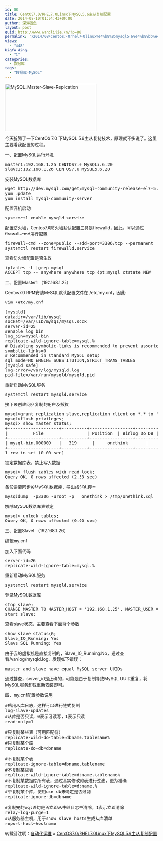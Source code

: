 ```yaml
---
id: 88
title: CentOS7.0/RHEL7.0Linux下MySQL5.6主从复制配置
date: 2014-08-10T01:04:43+00:00
author: 深海游鱼
layout: post
guid: http://www.wanglijie.cn/?p=88
permalink: '/2014/08/centos7-0rhel7-0linux%e4%b8%8bmysql5-6%e4%b8%bb%e4%bb%8e%e5%a4%8d%e5%88%b6%e9%85%8d%e7%bd%ae.html'
views:
  - "448"
bigfa_ding:
  - "1"
categories:
  - 数据库
tags:
  - "数据库-MySQL"
---
```

[<img class="size-medium wp-image-112 aligncenter" src="http://images.wanglijie.cn/public/img/posts/2014/08/MySQL_Master-Slave-Replication-300x155.png" alt="MySQL_Master-Slave-Replication" width="300" height="155" srcset="http://images.wanglijie.cn/public/img/posts/2014/08/MySQL_Master-Slave-Replication-300x155.png 300w, http://images.wanglijie.cn/public/img/posts/2014/08/MySQL_Master-Slave-Replication.png 900w" sizes="(max-width: 300px) 100vw, 300px" />](http://images.wanglijie.cn/public/img/posts/2014/08/MySQL_Master-Slave-Replication.png)

今天折腾了一下CentOS 7.0 下MySQL 5.6主从复制技术，原理就不多说了。这里主要看我配置的过程。

一、配置MySQL运行环境

<pre class="prettyprint linenums">master1:192.168.1.25 CENTOS7.0 MySQL5.6.20
slave1:192.168.1.26 CENTOS7.0 MySQL5.6.20
</pre>

安装MySQL数据库

<pre class="prettyprint linenums">wget http://dev.mysql.com/get/mysql-community-release-el7-5.noarch.rpm
yum update
yum install mysql-community-server
</pre>

配置开机启动

<pre class="prettyprint linenums">systemctl enable mysqld.service
</pre>

配置防火墙，Centos7.0防火墙默认配置工具是firewalld，因此，可以通过firewall-cmd进行配置

<pre class="prettyprint linenums">firewall-cmd --zone=public --add-port=3306/tcp --permanent
systemctl restart firewalld.service
</pre>

查看防火墙配置是否生效

<pre class="prettyprint linenums">iptables -L |grep mysql
ACCEPT tcp -- anywhere anywhere tcp dpt:mysql ctstate NEW
</pre>

二、配置Master1 （192.168.1.25）

Centos7.0 RPM安装MySQL默认配置文件在 /etc/my.cnf，因此:

<pre class="prettyprint linenums">vim /etc/my.cnf

[mysqld]
datadir=/var/lib/mysql
socket=/var/lib/mysql/mysql.sock
server-id=25
#enable log_bin
log_bin=mysql-bin
replicate-wild-ignore-table=mysql.%
# Disabling symbolic-links is recommended to prevent assorted security risks
symbolic-links=0
# Recommended in standard MySQL setup
sql_mode=NO_ENGINE_SUBSTITUTION,STRICT_TRANS_TABLES
[mysqld_safe]
log-error=/var/log/mysqld.log
pid-file=/var/run/mysqld/mysqld.pid
</pre>

重新启动MySQL服务

<pre class="prettyprint linenums">systemctl restart mysqld.service
</pre>

接下来创建同步复制的用户及授权

<pre class="prettyprint linenums">mysql&gt;grant replication slave,replication client on *.* to 'repl'@192.168.1.26 identified by '123456';
mysql&gt;flush privileges;
mysql&gt; show master status;
+--------------------+----------+-----------------+------------------+----------------+
|          File                 | Position  | Binlog_Do_DB | Binlog_Ignore_DB | Executed_Gtid_Set |
+--------------------+----------+-----------------+------------------+----------------+
| mysql-bin.000009   |   319      |     onethink       |                                |                          |
+--------------------+----------+-----------------+------------------+----------------+
1 row in set (0.00 sec)
</pre>

锁定数据库表，禁止写入数据

<pre class="prettyprint linenums">mysql&gt; flush tables with read lock;
Query OK, 0 rows affected (2.53 sec)
</pre>

备份需要同步的MySQL数据库，导出成SQL脚本

<pre class="prettyprint linenums">mysqldump  -p3306 -uroot -p   onethink &gt; /tmp/onethink.sql
</pre>

解除MySQL数据库表锁定

<pre class="prettyprint linenums">mysql&gt; unlock tables;
Query OK, 0 rows affected (0.00 sec)
</pre>

三、配置Slave1 （192.168.1.26）

编辑my.cnf

加入下面代码

<pre class="prettyprint linenums">server-id=26
replicate-wild-ignore-table=mysql.%
</pre>

重新启动MySQL服务

<pre class="prettyprint linenums">systemctl restart mysqld.service
</pre>

登录MySQL数据库

<pre class="prettyprint linenums">stop slave;
CHANGE MASTER TO MASTER_HOST = '192.168.1.25', MASTER_USER = 'repl', MASTER_PASSWORD = '123456', MASTER_LOG_FILE = 'mysql-bin.000009', MASTER_LOG_POS = 319;
start slave;
</pre>

查看slave状态，主要查看下面两个参数

<pre class="prettyprint linenums">show slave status\G;
Slave_IO_Running: Yes
Slave_SQL_Running: Yes
</pre>

由于我的虚拟机是直接复制的，Slave\_IO\_Running:No，通过查看/var/log/mysqld.log，发现如下错误：

<pre class="prettyprint linenums">master and slave have equal MySQL server UUIDs
</pre>

通过排查，server_id是正确的，可能是由于复制导致MySQL UUID重复，将MySQL服务卸载重新安装即可。

四、my.cnf配置参数说明

<pre class="prettyprint linenums">#启用从库日志，这样可以进行链式复制
log-slave-updates
#从库是否只读，0表示可读写，1表示只读
read-only=1

#只复制某些表（可用匹配符）
replicate-wild-do-table=dbname.tablename%
#只复制某个库
replicate-do-db=dbname

#不复制某个表
replicate-ignore-table=dbname.tablename
#不复制某些表
replicate-wild-ignore-table=dbname.tablename%
#不复制某数据库所有表，通过真实修改的表进行过滤，更为准确
replicate-wild-ignore-table=dbname.%
#不复制某个库，使用use db来确定是否过滤
replicate-ignore-db=dbname

#复制完的sql语句是否立即从中继日志中清除，1表示立即清除
relay-log-purge=1
#从服务器主机，用于show slave hosts生成从库清单
report-host=hostname
</pre>

转载请注明：[自动化运维](http://www.wanglijie.cn) &raquo; [CentOS7.0/RHEL7.0Linux下MySQL5.6主从复制配置](http://www.wanglijie.cn/2014/08/centos7-0rhel7-0linux%e4%b8%8bmysql5-6%e4%b8%bb%e4%bb%8e%e5%a4%8d%e5%88%b6%e9%85%8d%e7%bd%ae.html)
